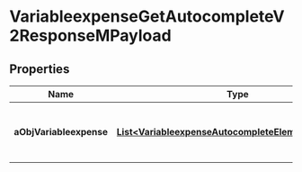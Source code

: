 

# VariableexpenseGetAutocompleteV2ResponseMPayload

## Properties

Name | Type | Description | Notes
------------ | ------------- | ------------- | -------------
**aObjVariableexpense** | [**List&lt;VariableexpenseAutocompleteElementResponse&gt;**](VariableexpenseAutocompleteElementResponse.md) | An array of Variableexpense autocomplete element response. | 




